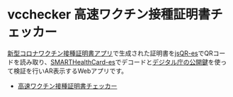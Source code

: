 # vcchecker 高速ワクチン接種証明書チェッカー

[新型コロナワクチン接種証明書アプリ](https://www.digital.go.jp/policies/posts/vaccinecert)で生成された証明書を[jsQR-es](https://github.com/code4fukui/jsQR-es)でQRコードを読み取り、[SMARTHealthCard-es](https://github.com/code4fukui/SMARTHealthCard-es)でデコードと[デジタル庁の公開鍵](https://vc.vrs.digital.go.jp/issuer/.well-known/jwks.json)を使って検証を行いAR表示するWebアプリです。

- [高速ワクチン接種証明書チェッカー](https://code4fukui.github.io/vcchecker/)
 
